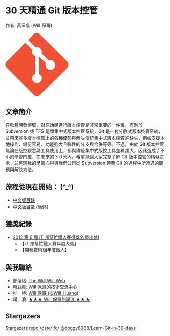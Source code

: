 # 30 天精通 Git 版本控管

作者: 黃保翕 (Will 保哥)

![Git](./zh-tw/figures/README/01.png)

## 文章簡介

在軟體開發領域，對原始碼進行版本控管是非常重要的一件事，有別於 Subversion 或 TFS 這類集中式版本控管系統，Git 是一套分散式版本控管系統，並帶來許多版本控管上的各種優勢與解決傳統集中式版本控管的缺失，例如支援本地操作、備份容易、功能強大且彈性的分支與合併等等。不過，由於 Git 版本控管無論在版控觀念與工具使用上，都與傳統集中式版控工具差異甚大，因此造成了不小的學習門檻，在未來的３０天內，希望能讓大家完整了解 Git 版本控管的精髓之處，並整理我的學習心得與我們公司從 Subversion 轉至 Git 的過程中所遭遇的問題與解決方法。

## 旅程從現在開始： (^\_^)

* [中文版目錄](zh-tw/README)
* [中文版目录 (简体)](zh-cn/README)

## 獲獎紀錄

* [2013 第 6 屆 iT 邦幫忙鐵人賽得獎名單出爐!](http://ithelp.ithome.com.tw/articles/10142953)
  * 【iT 邦幫忙鐵人賽年度大獎】
  * 【開發技術組年度鐵人】

## 與我聯絡

* 部落格: [The Will Will Web](https://blog.miniasp.com/)
* 粉絲頁: [Will 保哥的技術交流中心](https://www.facebook.com/will.fans)
* 推　特: [Will 保哥 (@Will_Huang)](https://twitter.com/Will_Huang)
* 噗　浪: [★★★ Will 保哥的噗浪 ★★★](https://www.plurk.com/willh/invite)

## Stargazers

[Stargazers repo roster for @doggy8088/Learn-Git-in-30-days](https://reporoster.com/stars/doggy8088/Learn-Git-in-30-days)
